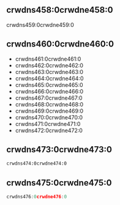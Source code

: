## crwdns458:0crwdne458:0

crwdns459:0crwdne459:0

## crwdns460:0crwdne460:0

* crwdns461:0crwdne461:0
* crwdns462:0crwdne462:0
* crwdns463:0crwdne463:0
* crwdns464:0crwdne464:0
* crwdns465:0crwdne465:0
* crwdns466:0crwdne466:0
* crwdns467:0crwdne467:0
* crwdns468:0crwdne468:0
* crwdns469:0crwdne469:0
* crwdns470:0crwdne470:0
* crwdns471:0crwdne471:0
* crwdns472:0crwdne472:0

## crwdns473:0crwdne473:0

```sh
crwdns474:0crwdne474:0
```

## crwdns475:0crwdne475:0

```go
crwdns476:0crwdne476:0
```